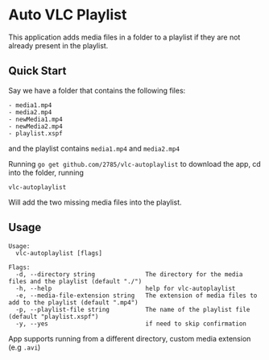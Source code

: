# Auto VLC Playlist

This application adds media files in a folder to a playlist if they are not already present in the playlist.

## Quick Start

Say we have a folder that contains the following files:

```
- media1.mp4
- media2.mp4
- newMedia1.mp4
- newMedia2.mp4
- playlist.xspf
```

and the playlist contains `media1.mp4` and `media2.mp4`

Running `go get github.com/2785/vlc-autoplaylist` to download the app, cd into the folder, running

```
vlc-autoplaylist
```

Will add the two missing media files into the playlist.

## Usage

```
Usage:
  vlc-autoplaylist [flags]

Flags:
  -d, --directory string              The directory for the media files and the playlist (default "./")
  -h, --help                          help for vlc-autoplaylist
  -e, --media-file-extension string   The extension of media files to add to the playlist (default ".mp4")
  -p, --playlist-file string          The name of the playlist file (default "playlist.xspf")
  -y, --yes                           if need to skip confirmation
```

App supports running from a different directory, custom media extension (e.g `.avi`)
